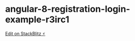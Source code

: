 # angular-8-registration-login-example-r3irc1

[Edit on StackBlitz ⚡️](https://stackblitz.com/edit/angular-8-registration-login-example-r3irc1)